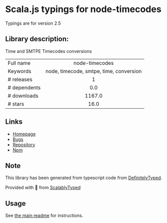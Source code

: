 
# Scala.js typings for node-timecodes

Typings are for version 2.5

## Library description:
Time and SMTPE Timecodes conversions

|                    |                 |
| ------------------ | :-------------: |
| Full name          | node-timecodes |
| Keywords           | node, timecode, smtpe, time, conversion |
| # releases         | 1 |
| # dependents       | 0.0 |
| # downloads        | 1167.0 |
| # stars            | 16.0 |

## Links
- [Homepage](https://github.com/Synchronized-TV/node-timecodes#readme)
- [Bugs](https://github.com/Synchronized-TV/node-timecodes/issues)
- [Repository](https://github.com/Synchronized-TV/node-timecodes)
- [Npm](https://www.npmjs.com/package/node-timecodes)
    


## Note
This library has been generated from typescript code from [DefinitelyTyped](https://definitelytyped.org).

Provided with :purple_heart: from [ScalablyTyped](https://github.com/oyvindberg/ScalablyTyped)

## Usage
See [the main readme](../../readme.md) for instructions.


